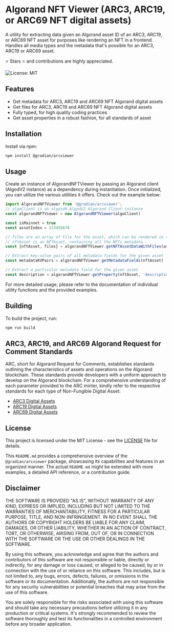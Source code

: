 # Algorand NFT Viewer (ARC3, ARC19, or ARC69 NFT digital assets)

A utility for extracting data given an Algorand asset ID of an ARC3, ARC19, or ARC69 NFT asset for purposes like rendering an NFT in a frontend. Handles all media types and the metadata that's possible for an ARC3, ARC19 or ARC69 asset.


⭐ Stars ⭐ and contributions are highly appreciated.

![License: MIT](https://img.shields.io/badge/License-MIT-yellow.svg)

## Features

- Get metadata for ARC3, ARC19 and ARC69 NFT Algorand digital assets
- Get files for ARC3, ARC19 and ARC69 NFT Algorand digital assets
- Fully typed, for high quality coding practices
- Get asset properties in a robust fashion, for all standards of asset

## Installation

Install via npm:

```bash
npm install @gradian/arcviewer
```

## Usage

Create an instance of AlgorandNFTViewer by passing an Algorand client (AlgodV2 instance) as a dependency during instantiation. Once initialized, you can utilize the various utilities it offers. Check out the example below:

```javascript
import AlgorandNFTViewer from '@gradian/arcviewer';
// algoClient is an algosdk.AlgodV2 Algorand Client instance
const algorandNFTViewer = new AlgorandNFTViewer(algoClient)

const isMainnet = true
const assetIndex = 123456678

// files are an array of File for the asset, which can be rendered in the Frontend
// nftAsset is an NFTAsset, containing all the NFTs metadata
const {nftAsset, files} = algorandNFTViewer.getNFTAssetDataWithFiles(assetIndex, isMainnet)

// Extract key-value pairs of all metadata fields for the given asset
const metadataKVPairs = algorandNFTViewer.getMetadataFields(nftAsset)

// Extract a particular metadata field for the given asset
const description = algorandNFTViewer.getProperty(nftAsset, 'description')
```

For more detailed usage, please refer to the documentation of individual utility functions and the provided examples.

## Building

To build the project, run:

```bash
npm run build
```

## ARC3, ARC19, and ARC69 Algorand Request for Comment Standards

ARC, short for Algorand Request for Comments, establishes standards outlining the characteristics of assets and operations on the Algorand blockchain. These standards provide developers with a uniform approach to develop on the Algorand blockchain. For a comprehensive understanding of each parameter provided to the ARC minter, kindly refer to the respective standards for each type of Non-Fungible Digital Asset:

- [ARC3 Digital Assets](https://github.com/algorandfoundation/ARCs/blob/main/ARCs/arc-0003.md)
- [ARC19 Digital Assets](https://github.com/algorandfoundation/ARCs/blob/main/ARCs/arc-0019.md)
- [ARC69 Digital Assets](https://github.com/algorandfoundation/ARCs/blob/main/ARCs/arc-0069.md)

## License

This project is licensed under the MIT License - see the [LICENSE](./LICENSE) file for details.


This `README.md` provides a comprehensive overview of the `@gradian/arcviewer` package, showcasing its capabilities and features in an organized manner. The actual `README.md` might be extended with more examples, a detailed API reference, or a contribution guide.

## Disclaimer

THE SOFTWARE IS PROVIDED "AS IS", WITHOUT WARRANTY OF ANY KIND, EXPRESS OR IMPLIED, INCLUDING BUT NOT LIMITED TO THE WARRANTIES OF MERCHANTABILITY, FITNESS FOR A PARTICULAR PURPOSE, TITLE, AND NON-INFRINGEMENT. IN NO EVENT SHALL THE AUTHORS OR COPYRIGHT HOLDERS BE LIABLE FOR ANY CLAIM, DAMAGES, OR OTHER LIABILITY, WHETHER IN AN ACTION OF CONTRACT, TORT, OR OTHERWISE, ARISING FROM, OUT OF, OR IN CONNECTION WITH THE SOFTWARE OR THE USE OR OTHER DEALINGS IN THE SOFTWARE.

By using this software, you acknowledge and agree that the authors and contributors of this software are not responsible or liable, directly or indirectly, for any damage or loss caused, or alleged to be caused, by or in connection with the use of or reliance on this software. This includes, but is not limited to, any bugs, errors, defects, failures, or omissions in the software or its documentation. Additionally, the authors are not responsible for any security vulnerabilities or potential breaches that may arise from the use of this software.

You are solely responsible for the risks associated with using this software and should take any necessary precautions before utilizing it in any production or critical systems. It's strongly recommended to review the software thoroughly and test its functionalities in a controlled environment before any broader application.
